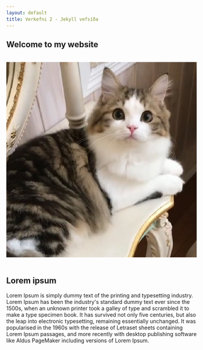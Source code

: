 ```yaml
---
layout: default
title: Verkefni 2 - Jekyll vefsíða
---
```


<nav class="hello">

<h2>Welcome to my website</h2>
<br>
<img src="/assets/images/beautifulcat.png" alt="image" />

</nav>

<br>

<nav class="lorem">
<h1>Lorem ipsum</h1>
<p>Lorem Ipsum is simply dummy text of the printing and typesetting industry. Lorem Ipsum has been the industry's standard dummy text ever since the 1500s, when an unknown printer took a galley of type and scrambled it to make a type specimen book. It has survived not only five centuries, but also the leap into electronic typesetting, remaining essentially unchanged. It was popularised in the 1960s with the release of Letraset sheets containing Lorem Ipsum passages, and more recently with desktop publishing software like Aldus PageMaker including versions of Lorem Ipsum.</p></nav>